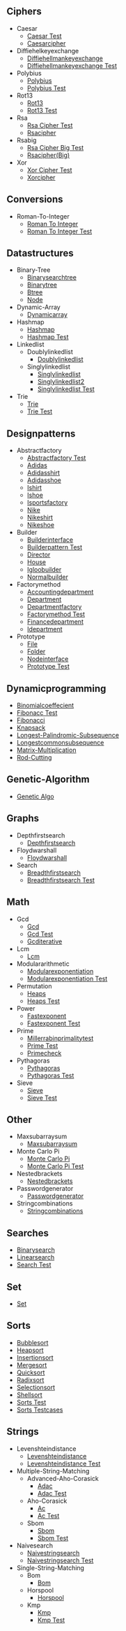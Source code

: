 
## Ciphers
  * Caesar
    * [Caesar Test](https://github.com/TheAlgorithms/Go/blob/master/ciphers/caesar/caesar_test.go)
    * [Caesarcipher](https://github.com/TheAlgorithms/Go/blob/master/ciphers/caesar/CaesarCipher.go)
  * Diffiehelkeyexchange
    * [Diffiehellmankeyexchange](https://github.com/TheAlgorithms/Go/blob/master/ciphers/diffiehelkeyexchange/diffieHellmanKeyExchange.go)
    * [Diffiehellmankeyexchange Test](https://github.com/TheAlgorithms/Go/blob/master/ciphers/diffiehelkeyexchange/diffieHellmanKeyExchange_test.go)
  * Polybius
    * [Polybius](https://github.com/TheAlgorithms/Go/blob/master/ciphers/polybius/polybius.go)
    * [Polybius Test](https://github.com/TheAlgorithms/Go/blob/master/ciphers/polybius/polybius_test.go)
  * Rot13
    * [Rot13](https://github.com/TheAlgorithms/Go/blob/master/ciphers/rot13/rot13.go)
    * [Rot13 Test](https://github.com/TheAlgorithms/Go/blob/master/ciphers/rot13/rot13_test.go)
  * Rsa
    * [Rsa Cipher Test](https://github.com/TheAlgorithms/Go/blob/master/ciphers/rsa/rsa_cipher_test.go)
    * [Rsacipher](https://github.com/TheAlgorithms/Go/blob/master/ciphers/rsa/RSAcipher.go)
  * Rsabig
    * [Rsa Cipher Big Test](https://github.com/TheAlgorithms/Go/blob/master/ciphers/rsaBig/rsa_cipher_big_test.go)
    * [Rsacipher(Big)](https://github.com/TheAlgorithms/Go/blob/master/ciphers/rsaBig/RSAcipher(Big).go)
  * Xor
    * [Xor Cipher Test](https://github.com/TheAlgorithms/Go/blob/master/ciphers/xor/xor_cipher_test.go)
    * [Xorcipher](https://github.com/TheAlgorithms/Go/blob/master/ciphers/xor/xorCipher.go)

## Conversions
  * Roman-To-Integer
    * [Roman To Integer](https://github.com/TheAlgorithms/Go/blob/master/conversions/roman-to-integer/roman_to_integer.go)
    * [Roman To Integer Test](https://github.com/TheAlgorithms/Go/blob/master/conversions/roman-to-integer/roman_to_integer_test.go)

## Datastructures
  * Binary-Tree
    * [Binarysearchtree](https://github.com/TheAlgorithms/Go/blob/master/datastructures/binary-tree/binarysearchtree.go)
    * [Binarytree](https://github.com/TheAlgorithms/Go/blob/master/datastructures/binary-tree/binarytree.go)
    * [Btree](https://github.com/TheAlgorithms/Go/blob/master/datastructures/binary-tree/btree.go)
    * [Node](https://github.com/TheAlgorithms/Go/blob/master/datastructures/binary-tree/node.go)
  * Dynamic-Array
    * [Dynamicarray](https://github.com/TheAlgorithms/Go/blob/master/datastructures/dynamic-array/dynamicarray.go)
  * Hashmap
    * [Hashmap](https://github.com/TheAlgorithms/Go/blob/master/datastructures/hashmap/hashmap.go)
    * [Hashmap Test](https://github.com/TheAlgorithms/Go/blob/master/datastructures/hashmap/hashmap_test.go)
  * Linkedlist
    * Doublylinkedlist
      * [Doublylinkedlist](https://github.com/TheAlgorithms/Go/blob/master/datastructures/linkedlist/doublylinkedlist/doublylinkedlist.go)
    * Singlylinkedlist
      * [Singlylinkedlist](https://github.com/TheAlgorithms/Go/blob/master/datastructures/linkedlist/singlylinkedlist/singlylinkedlist.go)
      * [Singlylinkedlist2](https://github.com/TheAlgorithms/Go/blob/master/datastructures/linkedlist/singlylinkedlist/singlylinkedlist2.go)
      * [Singlylinkedlist Test](https://github.com/TheAlgorithms/Go/blob/master/datastructures/linkedlist/singlylinkedlist/singlylinkedlist_test.go)
  * Trie
    * [Trie](https://github.com/TheAlgorithms/Go/blob/master/datastructures/trie/trie.go)
    * [Trie Test](https://github.com/TheAlgorithms/Go/blob/master/datastructures/trie/trie_test.go)

## Designpatterns
  * Abstractfactory
    * [Abstractfactory Test](https://github.com/TheAlgorithms/Go/blob/master/designpatterns/abstractfactory/abstractfactory_test.go)
    * [Adidas](https://github.com/TheAlgorithms/Go/blob/master/designpatterns/abstractfactory/adidas.go)
    * [Adidasshirt](https://github.com/TheAlgorithms/Go/blob/master/designpatterns/abstractfactory/adidasshirt.go)
    * [Adidasshoe](https://github.com/TheAlgorithms/Go/blob/master/designpatterns/abstractfactory/adidasshoe.go)
    * [Ishirt](https://github.com/TheAlgorithms/Go/blob/master/designpatterns/abstractfactory/ishirt.go)
    * [Ishoe](https://github.com/TheAlgorithms/Go/blob/master/designpatterns/abstractfactory/ishoe.go)
    * [Isportsfactory](https://github.com/TheAlgorithms/Go/blob/master/designpatterns/abstractfactory/isportsFactory.go)
    * [Nike](https://github.com/TheAlgorithms/Go/blob/master/designpatterns/abstractfactory/nike.go)
    * [Nikeshirt](https://github.com/TheAlgorithms/Go/blob/master/designpatterns/abstractfactory/nikeshirt.go)
    * [Nikeshoe](https://github.com/TheAlgorithms/Go/blob/master/designpatterns/abstractfactory/nikeshoe.go)
  * Builder
    * [Builderinterface](https://github.com/TheAlgorithms/Go/blob/master/designpatterns/builder/builderinterface.go)
    * [Builderpattern Test](https://github.com/TheAlgorithms/Go/blob/master/designpatterns/builder/builderpattern_test.go)
    * [Director](https://github.com/TheAlgorithms/Go/blob/master/designpatterns/builder/director.go)
    * [House](https://github.com/TheAlgorithms/Go/blob/master/designpatterns/builder/house.go)
    * [Igloobuilder](https://github.com/TheAlgorithms/Go/blob/master/designpatterns/builder/igloobuilder.go)
    * [Normalbuilder](https://github.com/TheAlgorithms/Go/blob/master/designpatterns/builder/normalbuilder.go)
  * Factorymethod
    * [Accountingdepartment](https://github.com/TheAlgorithms/Go/blob/master/designpatterns/factorymethod/accountingDepartment.go)
    * [Department](https://github.com/TheAlgorithms/Go/blob/master/designpatterns/factorymethod/department.go)
    * [Departmentfactory](https://github.com/TheAlgorithms/Go/blob/master/designpatterns/factorymethod/departmentFactory.go)
    * [Factorymethod Test](https://github.com/TheAlgorithms/Go/blob/master/designpatterns/factorymethod/factorymethod_test.go)
    * [Financedepartment](https://github.com/TheAlgorithms/Go/blob/master/designpatterns/factorymethod/financeDepartment.go)
    * [Idepartment](https://github.com/TheAlgorithms/Go/blob/master/designpatterns/factorymethod/idepartment.go)
  * Prototype
    * [File](https://github.com/TheAlgorithms/Go/blob/master/designpatterns/prototype/file.go)
    * [Folder](https://github.com/TheAlgorithms/Go/blob/master/designpatterns/prototype/folder.go)
    * [Nodeinterface](https://github.com/TheAlgorithms/Go/blob/master/designpatterns/prototype/nodeInterface.go)
    * [Prototype Test](https://github.com/TheAlgorithms/Go/blob/master/designpatterns/prototype/prototype_test.go)

## Dynamicprogramming
  * [Binomialcoeffecient](https://github.com/TheAlgorithms/Go/blob/master/dynamicprogramming/binomialcoeffecient.go)
  * [Fibonacc Test](https://github.com/TheAlgorithms/Go/blob/master/dynamicprogramming/fibonacc_test.go)
  * [Fibonacci](https://github.com/TheAlgorithms/Go/blob/master/dynamicprogramming/fibonacci.go)
  * [Knapsack](https://github.com/TheAlgorithms/Go/blob/master/dynamicprogramming/knapsack.go)
  * [Longest-Palindromic-Subsequence](https://github.com/TheAlgorithms/Go/blob/master/dynamicprogramming/longest-palindromic-subsequence.go)
  * [Longestcommonsubsequence](https://github.com/TheAlgorithms/Go/blob/master/dynamicprogramming/longestCommonSubsequence.go)
  * [Matrix-Multiplication](https://github.com/TheAlgorithms/Go/blob/master/dynamicprogramming/matrix-multiplication.go)
  * [Rod-Cutting](https://github.com/TheAlgorithms/Go/blob/master/dynamicprogramming/rod-cutting.go)

## Genetic-Algorithm
  * [Genetic Algo](https://github.com/TheAlgorithms/Go/blob/master/genetic-algorithm/genetic_algo.go)

## Graphs
  * Depthfirstsearch
    * [Depthfirstsearch](https://github.com/TheAlgorithms/Go/blob/master/graphs/depthfirstsearch/depthfirstsearch.go)
  * Floydwarshall
    * [Floydwarshall](https://github.com/TheAlgorithms/Go/blob/master/graphs/floydwarshall/floydwarshall.go)
  * Search
    * [Breadthfirstsearch](https://github.com/TheAlgorithms/Go/blob/master/graphs/search/breadthFirstSearch.go)
    * [Breadthfirstsearch Test](https://github.com/TheAlgorithms/Go/blob/master/graphs/search/breadthFirstSearch_test.go)

## Math
  * Gcd
    * [Gcd](https://github.com/TheAlgorithms/Go/blob/master/math/gcd/gcd.go)
    * [Gcd Test](https://github.com/TheAlgorithms/Go/blob/master/math/gcd/gcd_test.go)
    * [Gcditerative](https://github.com/TheAlgorithms/Go/blob/master/math/gcd/gcditerative.go)
  * Lcm
    * [Lcm](https://github.com/TheAlgorithms/Go/blob/master/math/lcm/lcm.go)
  * Modulararithmetic
    * [Modularexponentiation](https://github.com/TheAlgorithms/Go/blob/master/math/modulararithmetic/modularexponentiation.go)
    * [Modularexponentiation Test](https://github.com/TheAlgorithms/Go/blob/master/math/modulararithmetic/modularexponentiation_test.go)
  * Permutation
    * [Heaps](https://github.com/TheAlgorithms/Go/blob/master/math/permutation/heaps.go)
    * [Heaps Test](https://github.com/TheAlgorithms/Go/blob/master/math/permutation/heaps_test.go)
  * Power
    * [Fastexponent](https://github.com/TheAlgorithms/Go/blob/master/math/power/fastexponent.go)
    * [Fastexponent Test](https://github.com/TheAlgorithms/Go/blob/master/math/power/fastexponent_test.go)
  * Prime
    * [Millerrabinprimalitytest](https://github.com/TheAlgorithms/Go/blob/master/math/prime/millerrabinprimalitytest.go)
    * [Prime Test](https://github.com/TheAlgorithms/Go/blob/master/math/prime/prime_test.go)
    * [Primecheck](https://github.com/TheAlgorithms/Go/blob/master/math/prime/primecheck.go)
  * Pythagoras
    * [Pythagoras](https://github.com/TheAlgorithms/Go/blob/master/math/pythagoras/pythagoras.go)
    * [Pythagoras Test](https://github.com/TheAlgorithms/Go/blob/master/math/pythagoras/pythagoras_test.go)
  * Sieve
    * [Sieve](https://github.com/TheAlgorithms/Go/blob/master/math/sieve/Sieve.go)
    * [Sieve Test](https://github.com/TheAlgorithms/Go/blob/master/math/sieve/sieve_test.go)

## Other
  * Maxsubarraysum
    * [Maxsubarraysum](https://github.com/TheAlgorithms/Go/blob/master/other/maxsubarraysum/maxsubarraysum.go)
  * Monte Carlo Pi
    * [Monte Carlo Pi](https://github.com/TheAlgorithms/Go/blob/master/other/monte_carlo_pi/monte_carlo_pi.go)
    * [Monte Carlo Pi Test](https://github.com/TheAlgorithms/Go/blob/master/other/monte_carlo_pi/monte_carlo_pi_test.go)
  * Nestedbrackets
    * [Nestedbrackets](https://github.com/TheAlgorithms/Go/blob/master/other/nestedbrackets/nestedbrackets.go)
  * Passwordgenerator
    * [Passwordgenerator](https://github.com/TheAlgorithms/Go/blob/master/other/passwordgenerator/passwordgenerator.go)
  * Stringcombinations
    * [Stringcombinations](https://github.com/TheAlgorithms/Go/blob/master/other/stringcombinations/stringcombinations.go)

## Searches
  * [Binarysearch](https://github.com/TheAlgorithms/Go/blob/master/searches/binarysearch.go)
  * [Linearsearch](https://github.com/TheAlgorithms/Go/blob/master/searches/linearsearch.go)
  * [Search Test](https://github.com/TheAlgorithms/Go/blob/master/searches/search_test.go)

## Set
  * [Set](https://github.com/TheAlgorithms/Go/blob/master/set/set.go)

## Sorts
  * [Bubblesort](https://github.com/TheAlgorithms/Go/blob/master/sorts/bubblesort.go)
  * [Heapsort](https://github.com/TheAlgorithms/Go/blob/master/sorts/heapsort.go)
  * [Insertionsort](https://github.com/TheAlgorithms/Go/blob/master/sorts/insertionsort.go)
  * [Mergesort](https://github.com/TheAlgorithms/Go/blob/master/sorts/mergesort.go)
  * [Quicksort](https://github.com/TheAlgorithms/Go/blob/master/sorts/quicksort.go)
  * [Radixsort](https://github.com/TheAlgorithms/Go/blob/master/sorts/radixsort.go)
  * [Selectionsort](https://github.com/TheAlgorithms/Go/blob/master/sorts/selectionsort.go)
  * [Shellsort](https://github.com/TheAlgorithms/Go/blob/master/sorts/shellsort.go)
  * [Sorts Test](https://github.com/TheAlgorithms/Go/blob/master/sorts/sorts_test.go)
  * [Sorts Testcases](https://github.com/TheAlgorithms/Go/blob/master/sorts/sorts_testcases.go)

## Strings
  * Levenshteindistance
    * [Levenshteindistance](https://github.com/TheAlgorithms/Go/blob/master/strings/levenshteindistance/levenshteinDistance.go)
    * [Levenshteindistance Test](https://github.com/TheAlgorithms/Go/blob/master/strings/levenshteindistance/levenshteinDistance_test.go)
  * Multiple-String-Matching
    * Advanced-Aho-Corasick
      * [Adac](https://github.com/TheAlgorithms/Go/blob/master/strings/multiple-string-matching/advanced-aho-corasick/adac.go)
      * [Adac Test](https://github.com/TheAlgorithms/Go/blob/master/strings/multiple-string-matching/advanced-aho-corasick/adac_test.go)
    * Aho-Corasick
      * [Ac](https://github.com/TheAlgorithms/Go/blob/master/strings/multiple-string-matching/aho-corasick/ac.go)
      * [Ac Test](https://github.com/TheAlgorithms/Go/blob/master/strings/multiple-string-matching/aho-corasick/ac_test.go)
    * Sbom
      * [Sbom](https://github.com/TheAlgorithms/Go/blob/master/strings/multiple-string-matching/sbom/sbom.go)
      * [Sbom Test](https://github.com/TheAlgorithms/Go/blob/master/strings/multiple-string-matching/sbom/sbom_test.go)
  * Naivesearch
    * [Naivestringsearch](https://github.com/TheAlgorithms/Go/blob/master/strings/naivesearch/naiveStringSearch.go)
    * [Naivestringsearch Test](https://github.com/TheAlgorithms/Go/blob/master/strings/naivesearch/naiveStringSearch_test.go)
  * Single-String-Matching
    * Bom
      * [Bom](https://github.com/TheAlgorithms/Go/blob/master/strings/single-string-matching/bom/bom.go)
    * Horspool
      * [Horspool](https://github.com/TheAlgorithms/Go/blob/master/strings/single-string-matching/horspool/horspool.go)
    * Kmp
      * [Kmp](https://github.com/TheAlgorithms/Go/blob/master/strings/single-string-matching/kmp/kmp.go)
      * [Kmp Test](https://github.com/TheAlgorithms/Go/blob/master/strings/single-string-matching/kmp/kmp_test.go)
